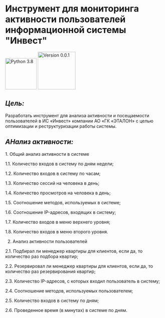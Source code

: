 # Инструмент для мониторинга активности пользователей информационной системы "Инвест"
<img src="https://img.shields.io/badge/Python-3.8-9cf" width="100" alt="Python 3.8"> <img src="https://img.shields.io/badge/Version-0.0.1-9cf" width="120" alt="Version 0.0.1">
<h2> <i> Цель: </i> </h2>
Разработать инструмент для анализа активности и посещаемости пользователей в ИС «Инвест» компании АО «ГК «ЭТАЛОН» с целью оптимизации и реструктуризации работы системы.
<h2> <i> АНализ активности: </i> </h2>
1. Общий анализ активности в системе

1.1. Количество входов в систему по дням недели;

1.2. Количество входов в систему по часам;

1.3. Количество сессий на человека в день;

1.4. Количество просмотров на человека в день;

1.5. Соотношение методов, используемых в системе;

1.6. Соотношение IP-адресов, входящих в систему;

1.7. Количество входов в меню верхнего уровня;

1.8. Количество входов в меню второго уровня.

2. Анализ активности пользователей 

2.1. Подбирал ли менеджер квартиры для клиентов, если да, то количество раз подбора квартир;

2.2. Резервировал ли менеджер квартиры для клиентов, если да, то количество раз резервирования квартир;

2.3. Количество IP-адресов, с которых входил пользователь в систему;

2.4. Соотношение методов, используемых пользователем;

2.5. Количество входов в систему по дням;

2.6. Проведенное время (в минутах) в системе по дням.
